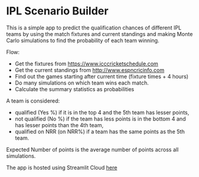 # IPL Scenario Builder

This is a simple app to predict the qualification chances of different IPL teams by using the match fixtures and current standings and making Monte Carlo simulations to find the probability of each team winning.

Flow:

- Get the fixtures from https://www.icccricketschedule.com
- Get the current standings from http://www.espncricinfo.com
- Find out the games starting after current time (fixture times + 4 hours)
- Do many simulations on which team wins each match.
- Calculate the summary statistics as probabilities

A team is considered:

- qualified (Yes %) if it is in the top 4 and the 5th team has lesser points,
- not qualified (No %) if the team has less points is in the bottom 4 and has lesser points than the 4th team,
- qualified on NRR (on NRR%) if a team has the same points as the 5th team.

Expected Number of points is the average number of points across all simulations.

The app is hosted using Streamlit Cloud [here](https://share.streamlit.io/alexsanjoseph/ipl-scenario-builder/main/app.py)
